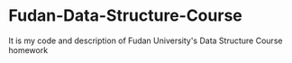 # Fudan-Data-Structure-Course
It is my code and description of Fudan University's Data Structure Course homework
